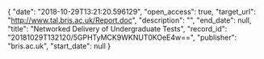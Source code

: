 {
  "date": "2018-10-29T13:21:20.596129", 
  "open_access": true, 
  "target_url": "http://www.tal.bris.ac.uk/Report.doc", 
  "description": "", 
  "end_date": null, 
  "title": "Networked Delivery of Undergraduate Tests", 
  "record_id": "20181029T132120/5GPHTyMCK9WKNUT0KOeE4w==", 
  "publisher": "bris.ac.uk", 
  "start_date": null
}

